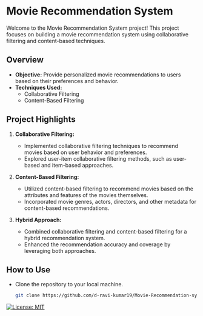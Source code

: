 # Movie Recommendation System

Welcome to the Movie Recommendation System project! This project focuses on building a movie recommendation system using collaborative filtering and content-based techniques.

## Overview

- **Objective:** Provide personalized movie recommendations to users based on their preferences and behavior.
- **Techniques Used:**
  - Collaborative Filtering
  - Content-Based Filtering

## Project Highlights

1. **Collaborative Filtering:**
   - Implemented collaborative filtering techniques to recommend movies based on user behavior and preferences.
   - Explored user-item collaborative filtering methods, such as user-based and item-based approaches.

2. **Content-Based Filtering:**
   - Utilized content-based filtering to recommend movies based on the attributes and features of the movies themselves.
   - Incorporated movie genres, actors, directors, and other metadata for content-based recommendations.

3. **Hybrid Approach:**
   - Combined collaborative filtering and content-based filtering for a hybrid recommendation system.
   - Enhanced the recommendation accuracy and coverage by leveraging both approaches.

## How to Use

- Clone the repository to your local machine.
  ```bash
  git clone https://github.com/d-ravi-kumar19/Movie-Recommendation-system.git
  ```
[![License: MIT](https://img.shields.io/badge/License-MIT-yellow.svg)](https://opensource.org/licenses/MIT)
